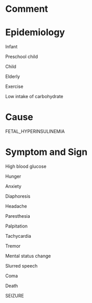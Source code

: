 # Comment

# Epidemiology

Infant

Preschool child

Child

Elderly

Exercise

Low intake of carbohydrate

# Cause

FETAL_HYPERINSULINEMIA

# Symptom and Sign

High blood glucose

Hunger

Anxiety

Diaphoresis

Headache

Paresthesia

Palpitation

Tachycardia

Tremor

Mental status change

Slurred speech

Coma

Death

SEIZURE
